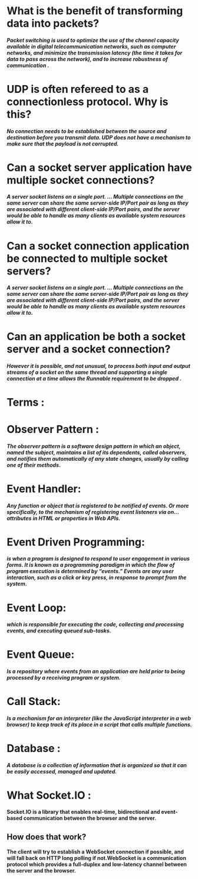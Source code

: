 # What is the benefit of transforming data into packets? 
##### Packet switching is used to optimize the use of the channel capacity available in digital telecommunication networks, such as computer networks, and minimize the transmission latency (the time it takes for data to pass across the network), and to increase robustness of communication .

# UDP is often refereed to as a connectionless protocol. Why is this?
##### No connection needs to be established between the source and destination before you transmit data. UDP does not have a mechanism to make sure that the payload is not corrupted.

# Can a socket server application have multiple socket connections?

##### A server socket listens on a single port. ... Multiple connections on the same server can share the same server-side IP/Port pair as long as they are associated with different client-side IP/Port pairs, and the server would be able to handle as many clients as available system resources allow it to.

# Can a socket connection application be connected to multiple socket servers?
##### A server socket listens on a single port. ... Multiple connections on the same server can share the same server-side IP/Port pair as long as they are associated with different client-side IP/Port pairs, and the server would be able to handle as many clients as available system resources allow it to.

# Can an application be both a socket server and a socket connection?
##### However it is possible, and not unusual, to process both input and output streams of a socket on the same thread and supporting a single connection at a time allows the Runnable requirement to be dropped .

# Terms : 

# Observer Pattern :
##### The observer pattern is a software design pattern in which an object, named the subject, maintains a list of its dependents, called observers, and notifies them automatically of any state changes, usually by calling one of their methods.

# Event Handler: 
##### Any function or object that is registered to be notified of events. Or more specifically, to the mechanism of registering event listeners via on… attributes in HTML or properties in Web APIs.

# Event Driven Programming: 
##### is when a program is designed to respond to user engagement in various forms. It is known as a programming paradigm in which the flow of program execution is determined by “events.” Events are any user interaction, such as a click or key press, in response to prompt from the system.

# Event Loop:
##### which is responsible for executing the code, collecting and processing events, and executing queued sub-tasks.

# Event Queue: 
##### Is a repository where events from an application are held prior to being processed by a receiving program or system.

# Call Stack:
##### Is a mechanism for an interpreter (like the JavaScript interpreter in a web browser) to keep track of its place in a script that calls multiple functions.

# Database :
##### A database is a collection of information that is organized so that it can be easily accessed, managed and updated. 

# What Socket.IO :
#### Socket.IO is a library that enables real-time, bidirectional and event-based communication between the browser and the server.

## How does that work?
#### The client will try to establish a WebSocket connection if possible, and will fall back on HTTP long polling if not.WebSocket is a communication protocol which provides a full-duplex and low-latency channel between the server and the browser.

